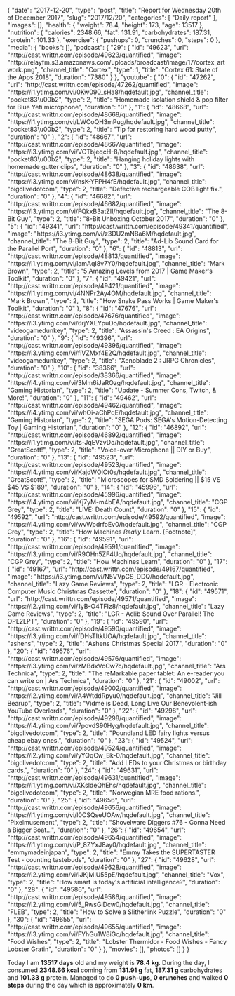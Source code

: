 {
    "date": "2017-12-20",
    "type": "post",
    "title": "Report for Wednesday 20th of December 2017",
    "slug": "2017\/12\/20",
    "categories": [
        "Daily report"
    ],
    "images": [],
    "health": {
        "weight": 78.4,
        "height": 173,
        "age": 13517
    },
    "nutrition": {
        "calories": 2348.66,
        "fat": 131.91,
        "carbohydrates": 187.31,
        "protein": 101.33
    },
    "exercise": {
        "pushups": 0,
        "crunches": 0,
        "steps": 0
    },
    "media": {
        "books": [],
        "podcast": {
            "29": {
                "id": "49623",
                "url": "http:\/\/cast.writtn.com\/episode\/49623\/quantified",
                "image": "http:\/\/relayfm.s3.amazonaws.com\/uploads\/broadcast\/image\/17\/cortex_artwork.png",
                "channel_title": "Cortex",
                "type": 1,
                "title": "Cortex 61: State of the Apps 2018",
                "duration": "7380"
            }
        },
        "youtube": {
            "0": {
                "id": "47262",
                "url": "http:\/\/cast.writtn.com\/episode\/47262\/quantified",
                "image": "https:\/\/i1.ytimg.com\/vi\/0Kw090_sHa8\/hqdefault.jpg",
                "channel_title": "pocket83\u00b2",
                "type": 2,
                "title": "Homemade isolation shield & pop filter for Blue Yeti microphone",
                "duration": "0"
            },
            "1": {
                "id": "48668",
                "url": "http:\/\/cast.writtn.com\/episode\/48668\/quantified",
                "image": "https:\/\/i1.ytimg.com\/vi\/LWCoQH3mPug\/hqdefault.jpg",
                "channel_title": "pocket83\u00b2",
                "type": 2,
                "title": "Tip for restoring hard wood putty",
                "duration": "0"
            },
            "2": {
                "id": "48667",
                "url": "http:\/\/cast.writtn.com\/episode\/48667\/quantified",
                "image": "https:\/\/i3.ytimg.com\/vi\/VCTbjeqcH-8\/hqdefault.jpg",
                "channel_title": "pocket83\u00b2",
                "type": 2,
                "title": "Hanging holiday lights with homemade gutter clips",
                "duration": "0"
            },
            "3": {
                "id": "48638",
                "url": "http:\/\/cast.writtn.com\/episode\/48638\/quantified",
                "image": "https:\/\/i3.ytimg.com\/vi\/nsK-YFPH4fE\/hqdefault.jpg",
                "channel_title": "bigclivedotcom",
                "type": 2,
                "title": "Defective rechargeable COB light fix.",
                "duration": "0"
            },
            "4": {
                "id": "46682",
                "url": "http:\/\/cast.writtn.com\/episode\/46682\/quantified",
                "image": "https:\/\/i3.ytimg.com\/vi\/FQkxB3atZII\/hqdefault.jpg",
                "channel_title": "The 8-Bit Guy",
                "type": 2,
                "title": "8-Bit Unboxing October 2017",
                "duration": "0"
            },
            "5": {
                "id": "49341",
                "url": "http:\/\/cast.writtn.com\/episode\/49341\/quantified",
                "image": "https:\/\/i3.ytimg.com\/vi\/z3DU2mNBa6M\/hqdefault.jpg",
                "channel_title": "The 8-Bit Guy",
                "type": 2,
                "title": "Ad-Lib Sound Card for the Parallel Port",
                "duration": "0"
            },
            "6": {
                "id": "48813",
                "url": "http:\/\/cast.writtn.com\/episode\/48813\/quantified",
                "image": "https:\/\/i1.ytimg.com\/vi\/lamAqI8v7Y0\/hqdefault.jpg",
                "channel_title": "Mark Brown",
                "type": 2,
                "title": "5 Amazing Levels from 2017 | Game Maker's Toolkit",
                "duration": "0"
            },
            "7": {
                "id": "49421",
                "url": "http:\/\/cast.writtn.com\/episode\/49421\/quantified",
                "image": "https:\/\/i1.ytimg.com\/vi\/4NNPr2Ay4OM\/hqdefault.jpg",
                "channel_title": "Mark Brown",
                "type": 2,
                "title": "How Snake Pass Works | Game Maker's Toolkit",
                "duration": "0"
            },
            "8": {
                "id": "47676",
                "url": "http:\/\/cast.writtn.com\/episode\/47676\/quantified",
                "image": "https:\/\/i3.ytimg.com\/vi\/6rjYXEYpuDo\/hqdefault.jpg",
                "channel_title": "videogamedunkey",
                "type": 2,
                "title": "Assassin's Creed : EA Origins",
                "duration": "0"
            },
            "9": {
                "id": "49396",
                "url": "http:\/\/cast.writtn.com\/episode\/49396\/quantified",
                "image": "https:\/\/i3.ytimg.com\/vi\/fiVZMxf4E2Q\/hqdefault.jpg",
                "channel_title": "videogamedunkey",
                "type": 2,
                "title": "Xenoblade 2 : JRPG Chronicles",
                "duration": "0"
            },
            "10": {
                "id": "38366",
                "url": "http:\/\/cast.writtn.com\/episode\/38366\/quantified",
                "image": "https:\/\/i4.ytimg.com\/vi\/3Mm6iJaROzg\/hqdefault.jpg",
                "channel_title": "Gaming Historian",
                "type": 2,
                "title": "Update - Summer Cons, Twitch, & More!",
                "duration": "0"
            },
            "11": {
                "id": "49462",
                "url": "http:\/\/cast.writtn.com\/episode\/49462\/quantified",
                "image": "https:\/\/i4.ytimg.com\/vi\/whOi-aChPqE\/hqdefault.jpg",
                "channel_title": "Gaming Historian",
                "type": 2,
                "title": "SEGA Pods: SEGA's Motion-Detecting Toy | Gaming Historian",
                "duration": "0"
            },
            "12": {
                "id": "46892",
                "url": "http:\/\/cast.writtn.com\/episode\/46892\/quantified",
                "image": "https:\/\/i1.ytimg.com\/vi\/ts-JqEVzvDo\/hqdefault.jpg",
                "channel_title": "GreatScott!",
                "type": 2,
                "title": "Voice-over Microphone || DIY or Buy",
                "duration": "0"
            },
            "13": {
                "id": "49523",
                "url": "http:\/\/cast.writtn.com\/episode\/49523\/quantified",
                "image": "https:\/\/i4.ytimg.com\/vi\/KajdWOlCt0s\/hqdefault.jpg",
                "channel_title": "GreatScott!",
                "type": 2,
                "title": "Microscopes for SMD Soldering || $15 VS $45 VS $189",
                "duration": "0"
            },
            "14": {
                "id": "45996",
                "url": "http:\/\/cast.writtn.com\/episode\/45996\/quantified",
                "image": "https:\/\/i4.ytimg.com\/vi\/Kj7yM-m4bEA\/hqdefault.jpg",
                "channel_title": "CGP Grey",
                "type": 2,
                "title": "LIVE: Death Count",
                "duration": "0"
            },
            "15": {
                "id": "49592",
                "url": "http:\/\/cast.writtn.com\/episode\/49592\/quantified",
                "image": "https:\/\/i4.ytimg.com\/vi\/wvWpdrfoEv0\/hqdefault.jpg",
                "channel_title": "CGP Grey",
                "type": 2,
                "title": "How Machines *Really* Learn.  [Footnote]",
                "duration": "0"
            },
            "16": {
                "id": "49591",
                "url": "http:\/\/cast.writtn.com\/episode\/49591\/quantified",
                "image": "https:\/\/i3.ytimg.com\/vi\/R9OHn5ZF4Uo\/hqdefault.jpg",
                "channel_title": "CGP Grey",
                "type": 2,
                "title": "How Machines Learn",
                "duration": "0"
            },
            "17": {
                "id": "49167",
                "url": "http:\/\/cast.writtn.com\/episode\/49167\/quantified",
                "image": "https:\/\/i3.ytimg.com\/vi\/N5VVpCS_DDQ\/hqdefault.jpg",
                "channel_title": "Lazy Game Reviews",
                "type": 2,
                "title": "LGR - Electronic Computer Music Christmas Cassette",
                "duration": "0"
            },
            "18": {
                "id": "49571",
                "url": "http:\/\/cast.writtn.com\/episode\/49571\/quantified",
                "image": "https:\/\/i2.ytimg.com\/vi\/1yB-O4TFIz8\/hqdefault.jpg",
                "channel_title": "Lazy Game Reviews",
                "type": 2,
                "title": "LGR - Adlib Sound Over Parallel! The OPL2LPT",
                "duration": "0"
            },
            "19": {
                "id": "49590",
                "url": "http:\/\/cast.writtn.com\/episode\/49590\/quantified",
                "image": "https:\/\/i3.ytimg.com\/vi\/fDHsTItkUOA\/hqdefault.jpg",
                "channel_title": "ashens",
                "type": 2,
                "title": "Ashens Christmas Special 2017",
                "duration": "0"
            },
            "20": {
                "id": "49576",
                "url": "http:\/\/cast.writtn.com\/episode\/49576\/quantified",
                "image": "https:\/\/i3.ytimg.com\/vi\/zMBdxVoCw7c\/hqdefault.jpg",
                "channel_title": "Ars Technica",
                "type": 2,
                "title": "The reMarkable paper tablet: An e-reader you can write on | Ars Technica",
                "duration": "0"
            },
            "21": {
                "id": "49002",
                "url": "http:\/\/cast.writtn.com\/episode\/49002\/quantified",
                "image": "https:\/\/i2.ytimg.com\/vi\/A4WtddRpyu0\/hqdefault.jpg",
                "channel_title": "Jill Bearup",
                "type": 2,
                "title": "Vidme is Dead, Long Live Our Benevolent-ish YouTube Overlords",
                "duration": "0"
            },
            "22": {
                "id": "49298",
                "url": "http:\/\/cast.writtn.com\/episode\/49298\/quantified",
                "image": "https:\/\/i4.ytimg.com\/vi\/7povdS90Hyg\/hqdefault.jpg",
                "channel_title": "bigclivedotcom",
                "type": 2,
                "title": "Poundland LED fairy lights versus cheap ebay ones.",
                "duration": "0"
            },
            "23": {
                "id": "49524",
                "url": "http:\/\/cast.writtn.com\/episode\/49524\/quantified",
                "image": "https:\/\/i2.ytimg.com\/vi\/yYQqCw_Bk-0\/hqdefault.jpg",
                "channel_title": "bigclivedotcom",
                "type": 2,
                "title": "Add LEDs to your Christmas or birthday cards.",
                "duration": "0"
            },
            "24": {
                "id": "49631",
                "url": "http:\/\/cast.writtn.com\/episode\/49631\/quantified",
                "image": "https:\/\/i1.ytimg.com\/vi\/XKsldeQhEhs\/hqdefault.jpg",
                "channel_title": "bigclivedotcom",
                "type": 2,
                "title": "Norwegian MRE food rations.",
                "duration": "0"
            },
            "25": {
                "id": "49656",
                "url": "http:\/\/cast.writtn.com\/episode\/49656\/quantified",
                "image": "https:\/\/i1.ytimg.com\/vi\/l0CSQseUOAw\/hqdefault.jpg",
                "channel_title": "Pixelmusement",
                "type": 2,
                "title": "Shovelware Diggers #76 - Gonna Need a Bigger Boat...",
                "duration": "0"
            },
            "26": {
                "id": "49654",
                "url": "http:\/\/cast.writtn.com\/episode\/49654\/quantified",
                "image": "https:\/\/i1.ytimg.com\/vi\/P_8ZYxJ8ay0\/hqdefault.jpg",
                "channel_title": "emmymadeinjapan",
                "type": 2,
                "title": "Emmy Takes the SUPERTASTER Test - counting tastebuds",
                "duration": "0"
            },
            "27": {
                "id": "49628",
                "url": "http:\/\/cast.writtn.com\/episode\/49628\/quantified",
                "image": "https:\/\/i2.ytimg.com\/vi\/IJKjMIU55pE\/hqdefault.jpg",
                "channel_title": "Vox",
                "type": 2,
                "title": "How smart is today's artificial intelligence?",
                "duration": "0"
            },
            "28": {
                "id": "49586",
                "url": "http:\/\/cast.writtn.com\/episode\/49586\/quantified",
                "image": "https:\/\/i2.ytimg.com\/vi\/5_RwsGlDcw0\/hqdefault.jpg",
                "channel_title": "FLEB",
                "type": 2,
                "title": "How to Solve a Slitherlink Puzzle",
                "duration": "0"
            },
            "30": {
                "id": "49655",
                "url": "http:\/\/cast.writtn.com\/episode\/49655\/quantified",
                "image": "https:\/\/i3.ytimg.com\/vi\/FYhGu1W8iGc\/hqdefault.jpg",
                "channel_title": "Food Wishes",
                "type": 2,
                "title": "Lobster Thermidor - Food Wishes - Fancy Lobster Gratin",
                "duration": "0"
            }
        },
        "movies": [],
        "photos": []
    }
}

Today I am <strong>13517 days</strong> old and my weight is <strong>78.4 kg</strong>. During the day, I consumed <strong>2348.66 kcal</strong> coming from <strong>131.91 g</strong> fat, <strong>187.31 g</strong> carbohydrates and <strong>101.33 g</strong> protein. Managed to do <strong>0 push-ups</strong>, <strong>0 crunches</strong> and walked <strong>0 steps</strong> during the day which is approximately <strong>0 km</strong>.